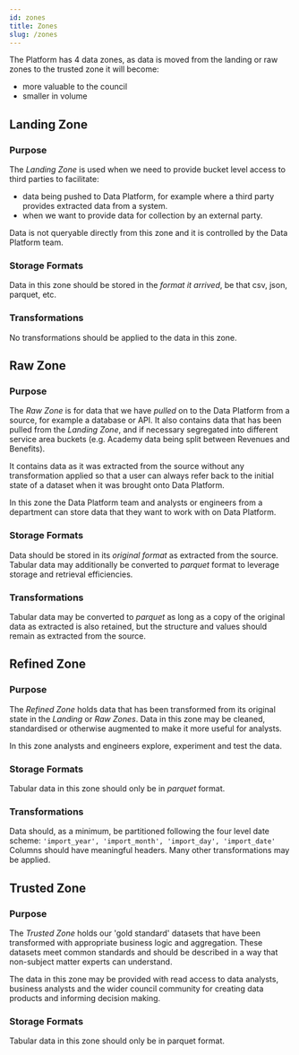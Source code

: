 ```yaml
---
id: zones
title: Zones
slug: /zones
---
```


The Platform has 4 data zones, as data is moved from the landing or raw zones to the trusted zone it will become:

- more valuable to the council
- smaller in volume

## Landing Zone

### Purpose

The _Landing Zone_ is used when we need to provide bucket level access to third parties to facilitate:
- data being pushed to Data Platform, for example where a third party provides extracted data from a system.
- when we want to provide data for collection by an external party.   

Data is not queryable directly from this zone and it is controlled by the Data Platform team.

### Storage Formats
Data in this zone should be stored in the *format it arrived*, be that csv, json, parquet, etc.

### Transformations

No transformations should be applied to the data in this zone.

## Raw Zone         

### Purpose
The _Raw Zone_ is for data that we have _pulled_ on to the Data Platform from a source, for example a database or API. It also contains data that has been pulled from the _Landing Zone_, and if necessary segregated into different service area buckets (e.g. Academy data being split between Revenues and Benefits).

It contains data as it was extracted from the source without any transformation applied so that a user can always refer back to the initial state of a dataset when it was brought onto Data Platform.

In this zone the Data Platform team and analysts or engineers from a department can store data that they want to work with on Data Platform.

### Storage Formats

Data should be stored in its *original format* as extracted from the source. Tabular data may additionally be converted to *parquet* format to leverage storage and retrieval efficiencies.

### Transformations

Tabular data may be converted to *parquet* as long as a copy of the original data as extracted is also retained, but the structure and values should remain as extracted from the source.

## Refined Zone

### Purpose

The _Refined Zone_ holds data that has been transformed from its original state in the _Landing_ or _Raw Zones_. Data in this zone may be cleaned, standardised or otherwise augmented to make it more useful for analysts.

In this zone analysts and engineers explore, experiment and test the data.

### Storage Formats

Tabular data in this zone should only be in *parquet* format. 

### Transformations

Data should, as a minimum, be partitioned following the four level date scheme: `'import_year', 'import_month', 'import_day', 'import_date'`
Columns should have meaningful headers. Many other transformations may be applied. 

## Trusted Zone

### Purpose

The _Trusted Zone_ holds our 'gold standard' datasets that have been transformed with appropriate business logic and aggregation. These datasets meet common standards and should be described in a way that non-subject matter experts can understand.

The data in this zone may be provided with read access to data analysts, business analysts and the wider council community for creating data products and informing decision making. 

### Storage Formats

Tabular data in this zone should only be in parquet format.
